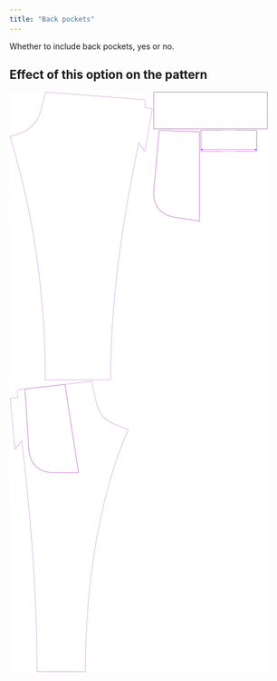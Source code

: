 ```yaml
---
title: "Back pockets"
---
```


Whether to include back pockets, yes or no.

## Effect of this option on the pattern

![This image shows the effect of this option by superimposing several variants that have a different value for this option](paco_backpockets_sample.svg "Effect of this option on the pattern")
